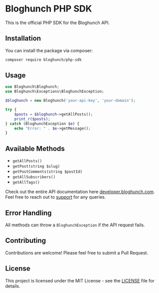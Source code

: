 # Bloghunch PHP SDK

This is the official PHP SDK for the Bloghunch API.

## Installation

You can install the package via composer:

```bash
composer require bloghunch/php-sdk
```

## Usage

```php
use Bloghunch\Bloghunch;
use Bloghunch\Exceptions\BloghunchException;

$bloghunch = new Bloghunch('your-api-key', 'your-domain');

try {
    $posts = $bloghunch->getAllPosts();
    print_r($posts);
} catch (BloghunchException $e) {
    echo "Error: " . $e->getMessage();
}
```

## Available Methods

- `getAllPosts()`
- `getPost(string $slug)`
- `getPostComments(string $postId)`
- `getAllSubscribers()`
- `getAllTags()`

Check out the entire API documentation here [developer.bloghunch.com](https://developer.bloghunch.com/). \
Feel free to reach out to [support](https://bloghunch.com/contact) for any queries.

## Error Handling

All methods can throw a `BloghunchException` if the API request fails.

## Contributing

Contributions are welcome! Please feel free to submit a Pull Request.

## License

This project is licensed under the MIT License - see the [LICENSE](LICENSE) file for details.